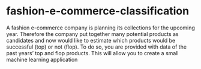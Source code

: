 # fashion-e-commerce-classification
A fashion e-commerce company is planning its collections for the upcoming year. Therefore the company put together many potential products as candidates and now would like to estimate which products would be successful (top) or not (flop). To do so, you are provided with data of the past years’ top and flop products. This will allow you to create a small machine learning application
